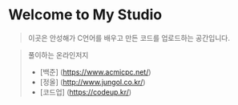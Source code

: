 <h1>Welcome to My Studio</h1>

> 이곳은 안성해가 C언어를 배우고 만든 코드를 업로드하는 공간입니다.



> 풀이하는 온라인저지
>
> - [백준] (https://www.acmicpc.net/)
> - [정올] (http://www.jungol.co.kr/)
> - [코드업] (https://codeup.kr/)